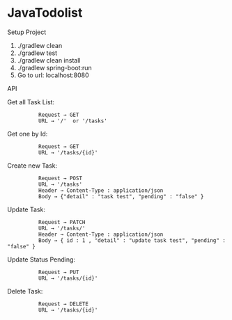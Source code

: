 # JavaTodolist

Setup Project
1. ./gradlew clean
2. ./gradlew test
3. ./gradlew clean install
4. ./gradlew spring-boot:run
5. Go to url: localhost:8080

API

Get all Task List:

              Request → GET
              URL → '/'  or '/tasks'
Get one by Id:

              Request → GET
              URL → '/tasks/{id}'
Create new Task:

              Request → POST
              URL → '/tasks'
              Header → Content-Type : application/json
              Body → {"detail" : "task test", "pending" : "false" }
Update Task:

              Request → PATCH
              URL → '/tasks/'
              Header → Content-Type : application/json
              Body → { id : 1 , "detail" : "update task test", "pending" : "false" }
Update Status Pending:

              Request → PUT
              URL → '/tasks/{id}'
Delete Task:

              Request → DELETE
              URL → '/tasks/{id}'
